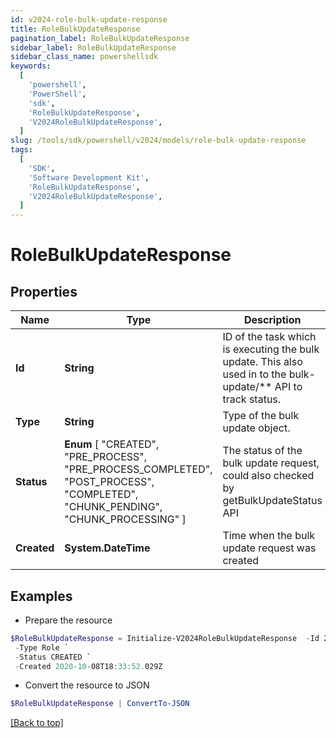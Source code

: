 ```yaml
---
id: v2024-role-bulk-update-response
title: RoleBulkUpdateResponse
pagination_label: RoleBulkUpdateResponse
sidebar_label: RoleBulkUpdateResponse
sidebar_class_name: powershellsdk
keywords:
  [
    'powershell',
    'PowerShell',
    'sdk',
    'RoleBulkUpdateResponse',
    'V2024RoleBulkUpdateResponse',
  ]
slug: /tools/sdk/powershell/v2024/models/role-bulk-update-response
tags:
  [
    'SDK',
    'Software Development Kit',
    'RoleBulkUpdateResponse',
    'V2024RoleBulkUpdateResponse',
  ]
---
```


# RoleBulkUpdateResponse

## Properties

| Name | Type | Description | Notes |
| --- | --- | --- | --- |
| **Id** | **String** | ID of the task which is executing the bulk update. This also used in to the bulk-update/\*\* API to track status. | [optional] |
| **Type** | **String** | Type of the bulk update object. | [optional] |
| **Status** | **Enum** [ "CREATED", "PRE_PROCESS", "PRE_PROCESS_COMPLETED", "POST_PROCESS", "COMPLETED", "CHUNK_PENDING", "CHUNK_PROCESSING" ] | The status of the bulk update request, could also checked by getBulkUpdateStatus API | [optional] |
| **Created** | **System.DateTime** | Time when the bulk update request was created | [optional] |

## Examples

- Prepare the resource

```powershell
$RoleBulkUpdateResponse = Initialize-V2024RoleBulkUpdateResponse  -Id 2c9180867817ac4d017817c491119a20 `
 -Type Role `
 -Status CREATED `
 -Created 2020-10-08T18:33:52.029Z
```

- Convert the resource to JSON

```powershell
$RoleBulkUpdateResponse | ConvertTo-JSON
```

[[Back to top]](#)
